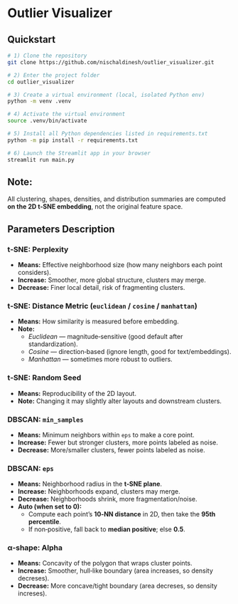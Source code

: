 # Outlier Visualizer

## Quickstart

```bash
# 1) Clone the repository
git clone https://github.com/nischaldinesh/outlier_visualizer.git

# 2) Enter the project folder
cd outlier_visualizer

# 3) Create a virtual environment (local, isolated Python env)
python -m venv .venv

# 4) Activate the virtual environment
source .venv/bin/activate

# 5) Install all Python dependencies listed in requirements.txt
python -m pip install -r requirements.txt

# 6) Launch the Streamlit app in your browser
streamlit run main.py
```

## Note:

All clustering, shapes, densities, and distribution summaries are computed **on the 2D t‑SNE embedding**, not the original feature space.

## Parameters Description

### t‑SNE: Perplexity

- **Means:** Effective neighborhood size (how many neighbors each point considers).
- **Increase:** Smoother, more global structure, clusters may merge.
- **Decrease:** Finer local detail, risk of fragmenting clusters.

### t‑SNE: Distance Metric (`euclidean` / `cosine` / `manhattan`)

- **Means:** How similarity is measured before embedding.
- **Note:**
  - _Euclidean_ — magnitude‑sensitive (good default after standardization).
  - _Cosine_ — direction‑based (ignore length, good for text/embeddings).
  - _Manhattan_ — sometimes more robust to outliers.

### t‑SNE: Random Seed

- **Means:** Reproducibility of the 2D layout.
- **Note:** Changing it may slightly alter layouts and downstream clusters.

### DBSCAN: `min_samples`

- **Means:** Minimum neighbors within `eps` to make a core point.
- **Increase:** Fewer but stronger clusters, more points labeled as noise.
- **Decrease:** More/smaller clusters, fewer points labeled as noise.

### DBSCAN: `eps`

- **Means:** Neighborhood radius in the **t‑SNE plane**.
- **Increase:** Neighborhoods expand, clusters may merge.
- **Decrease:** Neighborhoods shrink, more fragmentation/noise.
- **Auto (when set to 0):**
  - Compute each point’s **10‑NN distance** in 2D, then take the **95th percentile**.
  - If non‑positive, fall back to **median positive**; else **0.5**.

### α‑shape: Alpha

- **Means:** Concavity of the polygon that wraps cluster points.
- **Increase:** Smoother, hull‑like boundary (area increases, so density decreses).
- **Decrease:** More concave/tight boundary (area decreses, so density increses).
